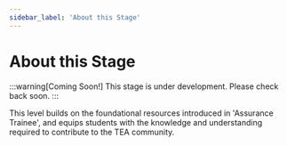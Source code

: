 ```yaml
---
sidebar_label: 'About this Stage'
---
```


# About this Stage

:::warning[Coming Soon!]
This stage is under development. Please check back soon.
:::

This level builds on the foundational resources introduced in 'Assurance Trainee', and equips students with the knowledge and understanding required to contribute to the TEA community.

